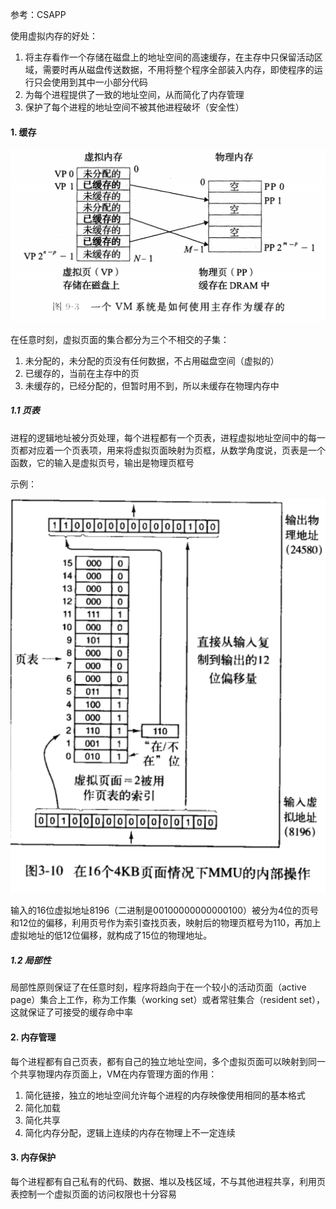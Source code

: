参考：CSAPP

使用虚拟内存的好处：

1. 将主存看作一个存储在磁盘上的地址空间的高速缓存，在主存中只保留活动区域，需要时再从磁盘传送数据，不用将整个程序全部装入内存，即使程序的运行只会使用到其中一小部分代码
2. 为每个进程提供了一致的地址空间，从而简化了内存管理
3. 保护了每个进程的地址空间不被其他进程破坏（安全性）

#### 1. 缓存

![image-20220504151725878](https://raw.githubusercontent.com/Vio1ette/blog-img/main/image-20220504151725878.png)

在任意时刻，虚拟页面的集合都分为三个不相交的子集：

1. 未分配的，未分配的页没有任何数据，不占用磁盘空间（虚拟的）
2. 已缓存的，当前在主存中的页
3. 未缓存的，已经分配的，但暂时用不到，所以未缓存在物理内存中

##### 1.1 页表

进程的逻辑地址被分页处理，每个进程都有一个页表，进程虚拟地址空间中的每一页都对应着一个页表项，用来将虚拟页面映射为页框，从数学角度说，页表是一个函数，它的输入是虚拟页号，输出是物理页框号

示例：

![image-20220504154324556](https://raw.githubusercontent.com/Vio1ette/blog-img/main/image-20220504154324556.png)

输入的16位虚拟地址8196（二进制是00100000000000100）被分为4位的页号和12位的偏移，利用页号作为索引查找页表，映射后的物理页框号为110，再加上虚拟地址的低12位偏移，就构成了15位的物理地址。

##### 1.2 局部性

局部性原则保证了在任意时刻，程序将趋向于在一个较小的活动页面（active page）集合上工作，称为工作集（working set）或者常驻集合（resident set），这就保证了可接受的缓存命中率

#### 2. 内存管理

每个进程都有自己页表，都有自己的独立地址空间，多个虚拟页面可以映射到同一个共享物理内存页面上，VM在内存管理方面的作用：

1. 简化链接，独立的地址空间允许每个进程的内存映像使用相同的基本格式
2. 简化加载
3. 简化共享
4. 简化内存分配，逻辑上连续的内存在物理上不一定连续

#### 3. 内存保护

每个进程都有自己私有的代码、数据、堆以及栈区域，不与其他进程共享，利用页表控制一个虚拟页面的访问权限也十分容易